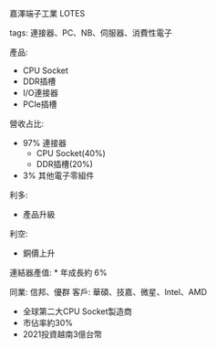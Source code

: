 嘉澤端子工業 LOTES

tags: 連接器、PC、NB、伺服器、消費性電子

產品:
* CPU Socket
* DDR插槽
* I/O連接器
* PCIe插槽

營收占比:
* 97% 連接器
	* CPU Socket(40%)
	* DDR插槽(20%)
* 3% 其他電子零組件

利多:
* 產品升級
 
利空:
* 銅價上升

連結器產值:
	* 年成長約 6%

同業: 信邦、優群
客戶: 華碩、技嘉、微星、Intel、AMD

* 全球第二大CPU Socket製造商
* 市佔率約30%
* 2021投資越南3億台幣 
